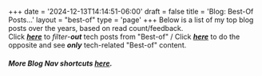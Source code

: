 +++
date = '2024-12-13T14:14:51-06:00'
draft = false
title = 'Blog: Best-Of Posts...'
layout = "best-of"
type = 'page'
+++
Below is a list of my top blog posts over the years, based on read count/feedback. <br />
Click [***here***](https://julianwest.me/Blog/best-of-no-tech/) to *filter*-***out*** tech posts from "Best-of" / Click [***here***](https://julianwest.me/Blog/best-of-tech/) to do the opposite and see ***only*** tech-related "Best-of" content.
##### More Blog Nav shortcuts [***here***](https://julianwest.me/Blog/nav-tips/).